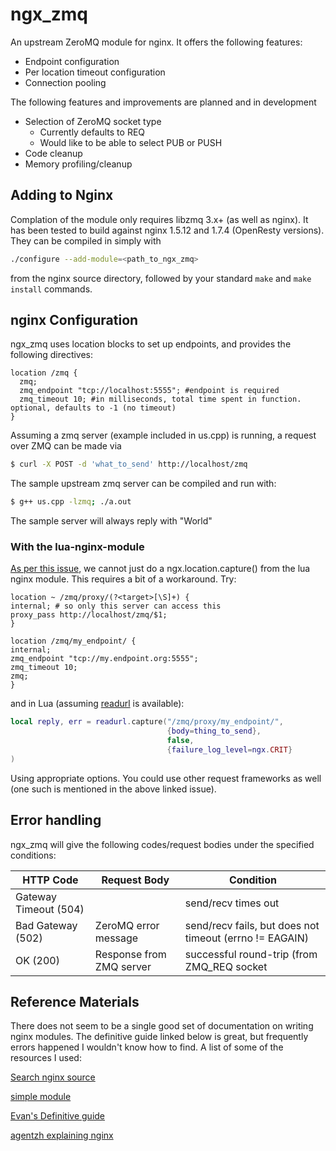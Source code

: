 # ngx_zmq

An upstream ZeroMQ module for nginx.  It offers the following features:
* Endpoint configuration
* Per location timeout configuration
* Connection pooling

The following features and improvements are planned and in development
* Selection of ZeroMQ socket type
  * Currently defaults to REQ
  * Would like to be able to select PUB or PUSH
* Code cleanup
* Memory profiling/cleanup

## Adding to Nginx
Complation of the module only requires libzmq 3.x+ (as well as nginx).  It has been tested to build against nginx 1.5.12 and 1.7.4 (OpenResty versions). They can be compiled in simply with
```bash
./configure --add-module=<path_to_ngx_zmq>
``` 
from the nginx source directory, followed by your standard `make` and `make install` commands.


## nginx Configuration
ngx_zmq uses location blocks to set up endpoints, and provides the following directives:
```nginx
location /zmq {
  zmq;
  zmq_endpoint "tcp://localhost:5555"; #endpoint is required
  zmq_timeout 10; #in milliseconds, total time spent in function. optional, defaults to -1 (no timeout)
}
```
Assuming a zmq server (example included in us.cpp) is running, a request over ZMQ can be made via
```bash
$ curl -X POST -d 'what_to_send' http://localhost/zmq
```

The sample upstream zmq server can be compiled and run with:
```bash
$ g++ us.cpp -lzmq; ./a.out
```
The sample server will always reply with "World"

### With the lua-nginx-module
[As per this issue](https://github.com/openresty/lua-nginx-module/issues/415), we cannot just do a ngx.location.capture() from the lua nginx module.  This requires a bit of a workaround.  Try:
```nginx
location ~ /zmq/proxy/(?<target>[\S]+) {
internal; # so only this server can access this
proxy_pass http://localhost/zmq/$1;
}

location /zmq/my_endpoint/ {
internal;
zmq_endpoint "tcp://my.endpoint.org:5555";
zmq_timeout 10;
zmq;
}
```
and in Lua (assuming [readurl](https://github.com/jamesmarlowe/lua-resty-readurl) is available):
```lua
local reply, err = readurl.capture("/zmq/proxy/my_endpoint/",
                                   {body=thing_to_send},
                                   false,
                                   {failure_log_level=ngx.CRIT}
)
```
Using appropriate options.  You could use other request frameworks as well (one such is mentioned in the above linked issue).

## Error handling
ngx_zmq will give the following codes/request bodies under the specified conditions:

| HTTP Code | Request Body | Condition|
|-----------|--------------|----------|
| Gateway Timeout (504) | <empty> | send/recv times out|
| Bad Gateway (502) | ZeroMQ error message | send/recv fails, but does not timeout (errno != EAGAIN)|
| OK (200) | Response from ZMQ server | successful round-trip (from ZMQ_REQ socket|

## Reference Materials
There does not seem to be a single good set of documentation on writing nginx modules.  The definitive guide linked below is great, but frequently errors happened I wouldn't know how to find.  A list of some of the resources I used:

[Search nginx source](http://lxr.nginx.org/ident)

[simple module](http://www.nginxguts.com/2011/01/how-to-return-a-simple-page/)

[Evan's Definitive guide](http://www.evanmiller.org/nginx-modules-guide.html)

[agentzh explaining nginx](http://openresty.org/download/agentzh-nginx-tutorials-en.html)
